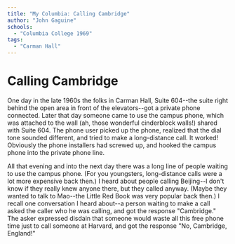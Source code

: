 ```yaml
---
title: "My Columbia: Calling Cambridge"
author: "John Gaguine"
schools:
  - "Columbia College 1969"
tags:
  - "Carman Hall"
---
```


# Calling Cambridge

One day in the late 1960s the folks in Carman Hall, Suite 604--the suite right behind the open area in front of the elevators--got a private phone connected.  Later that day someone came to use the campus phone, which was attached to the wall (ah, those wonderful cinderblock walls!) shared with Suite 604.  The phone user picked up the phone, realized that the dial tone sounded different, and tried to make a long-distance call.  It worked!  Obviously the phone installers had screwed up, and hooked the campus phone into the private phone line.

All that evening and into the next day there was a long line of people waiting to use the campus phone.  (For you youngsters, long-distance calls were a lot more expensive back then.)  I heard about people calling Beijing--I don't know if they really knew anyone there, but they called anyway.  (Maybe they wanted to talk to Mao--the Little Red Book was very popular back then.)  I recall one conversation I heard about--a person waiting to make a call asked the caller who he was calling, and got the response "Cambridge."  The asker expressed disdain that someone would waste all this free phone time just to call someone at Harvard, and got the response "No, Cambridge, England!"
